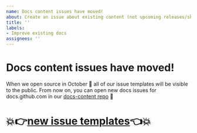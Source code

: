 ```yaml
---
name: Docs content issues have moved!
about: Create an issue about existing content (not upcoming releases/ships), whether reported by users or noticed by Hubbers.
title: ''
labels:
- Improve existing docs
assignees: ''
---
```

# Docs content issues have moved!

When we open source in October :tada: all of our issue templates will be visible to the public. From now on, you can open new docs issues for docs.github.com in our [docs-content repo](https://github.com/github/docs-content) :dizzy:

# :boom::point_right:[new issue templates](https://github.com/github/docs-content/issues/new/choose):point_left::boom: